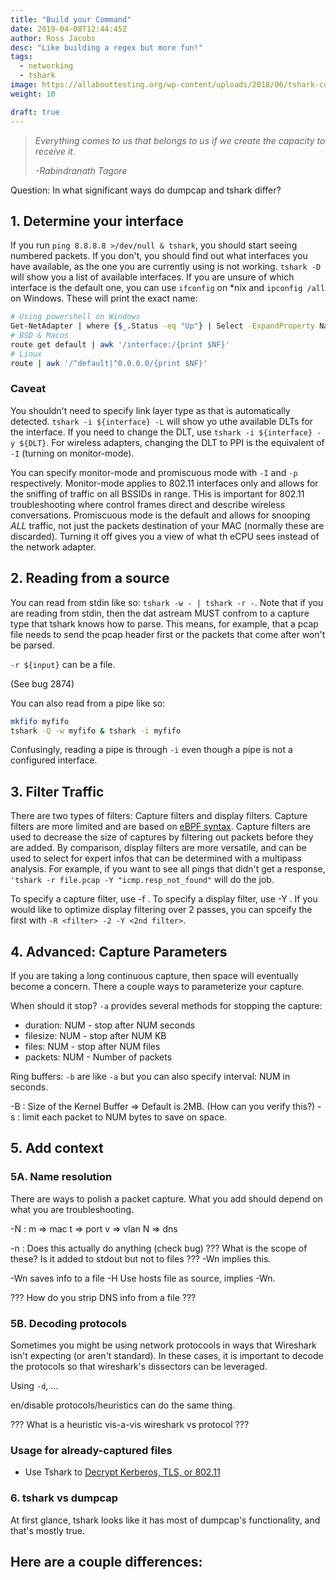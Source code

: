 ```yaml
---
title: "Build your Command"
date: 2019-04-08T12:44:45Z
author: Ross Jacobs
desc: "Like building a regex but more fun!"
tags:
  - networking
  - tshark
image: https://allabouttesting.org/wp-content/uploads/2018/06/tshark-count.jpg
weight: 10

draft: true
---
```


<!-- Draft Until
* [ ] Bug 2874
* [ ] Filtering ASCIINEMA
* [ ] tshark vs dumpcap
-->

> _Everything comes to us that belongs to us if we create the capacity to receive it._ 
>
> _-Rabindranath Tagore_

Question: In what significant ways do dumpcap and tshark differ?

## 1. Determine your interface

If you run `ping 8.8.8.8 >/dev/null & tshark`, you should start seeing
numbered packets. If you don't, you should find out what interfaces you have
available, as the one you are currently using is not working. `tshark -D`
will show you a list of available interfaces. If you are unsure of which
interface is the default one, you can use `ifconfig` on \*nix and
`ipconfig /all` on Windows. These will print the exact name:

```sh
# Using powershell on Windows
Get-NetAdapter | where {$_.Status -eq "Up"} | Select -ExpandProperty Name
# BSD & Macos
route get default | awk '/interface:/{print $NF}'
# Linux
route | awk '/^default|^0.0.0.0/{print $NF}'
```

### Caveat

You shouldn't need to specify link layer type as that is automatically
detected. `tshark -i ${interface} -L` will show yo uthe available DLTs for
the interface. If you need to change the DLT, use
`tshark -i ${interface} -y ${DLT}`. For wireless adapters, changing the DLT
to PPI is the equivalent of `-I` (turning on monitor-mode).

You can specify monitor-mode and promiscuous mode with `-I` and `-p`
respectively. Monitor-mode applies to 802.11 interfaces only and allows for
the sniffing of traffic on all BSSIDs in range. THis is important for 802.11
troubleshooting where control frames direct and describe wireless
conversations. Promiscuous mode is the default and allows for snooping _ALL_
traffic, not just the packets destination of your MAC (normally these are
discarded). Turning it off gives you a view of what th eCPU sees instead of
the network adapter.

## 2. Reading from a source

You can read from stdin like so: `tshark -w - | tshark -r -`. Note that if you
are reading from stdin, then the dat astream MUST confrom to a capture type that
tshark knows how to parse. This means, for example, that a pcap file needs to
send the pcap header first or the packets that come after won't be parsed. 

`-r ${input}` can be a file. 

(See bug 2874)

You can also read from a pipe like so:

```bash
mkfifo myfifo
tshark -Q -w myfifo & tshark -i myfifo
```

Confusingly, reading a pipe is through `-i` even though a pipe is not a
configured interface.

## 3. Filter Traffic

There are two types of filters: Capture filters and display filters. Capture
filters are more limited and are based on [eBPF syntax](). Capture filters are
used to decrease the size of captures by filtering out packets before they are
added. By comparison, display filters are more versatile, and can be used to
select for expert infos that can be determined with a multipass analysis. For
example, if you want to see all pings that didn't get a response,
`'tshark -r file.pcap -Y "icmp.resp_not_found"` will do the job.

To specify a capture filter, use -f <filter>. To specify a display filter,
use -Y <filter>. If you would like to optimize display filtering over 2
passes, you can spceify the first with `-R <filter> -2 -Y <2nd filter>`.

## 4. Advanced: Capture Parameters

If you are taking a long continuous capture, then space will eventually become a
concern. There a couple ways to parameterize your capture.

When should it stop?  `-a` provides several methods for stopping the capture:

- duration: NUM - stop after NUM seconds
- filesize: NUM - stop after NUM KB
- files: NUM - stop after NUM files
- packets: NUM - Number of packets

Ring buffers: `-b` are like `-a` but you can also specify interval: NUM in
seconds.

<Include ASCIINEMA>

-B  : Size of the Kernel Buffer => Default is 2MB. (How can you verify this?)
-s <num> : limit each packet to NUM bytes to save on space.

## 5. Add context

### 5A. Name resolution

There are ways to polish a packet capture. What you add should depend on what
you are troubleshooting.

-N :
  m => mac
  t => port
  v => vlan
  N => dns

-n : Does this actually do anything (check bug)
??? What is the scope of these? Is it added to stdout but not to files ???
-Wn implies this.

-Wn saves info to a file
-H Use hosts file as source, implies -Wn.

??? How do you strip DNS info from a file ???

### 5B. Decoding protocols

Sometimes you might be using network protocools in ways that Wireshark isn't
expecting (or aren't standard). In these cases, it is important to decode the
protocols so that wireshark's dissectors can be leveraged. 

Using `-d`, ... <ASCIICAST>

en/disable protocols/heuristics can do the same thing.

??? What is a heuristic vis-a-vis wireshark vs protocol ???

### Usage for already-captured files

- Use Tshark to [Decrypt Kerberos, TLS, or 802.11](/post/tshark-decryption)

### 6. tshark vs dumpcap

At first glance, tshark looks like it has most of dumpcap's functionality, and that's mostly true.

Here are a couple differences:
- 
